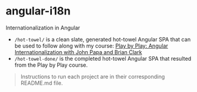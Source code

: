 # angular-i18n
Internationalization in Angular

- `/hot-towel/` is a clean slate, generated hot-towel Angular SPA that can be used to follow along with my course: [Play by Play: Angular Internationalization with John Papa and Brian Clark](http://jpapa.me/pbpi18nclark)
- `/hot-towel-done/` is the completed hot-towel Angular SPA that resulted from the Play by Play course.

> Instructions to run each project are in their corresponding README.md file.
